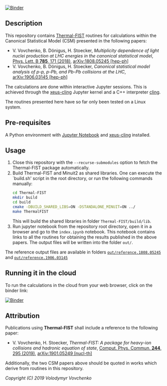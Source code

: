 [![Binder](https://mybinder.org/badge_logo.svg)](https://mybinder.org/v2/gh/vlvovch/CSM/master?filepath=index.ipynb)

## Description

This repository contains [Thermal-FIST](https://github.com/vlvovch/Thermal-FIST) routines for calculations within the Canonical Statistical Model (CSM) presented in the following papers:
- V. Vovchenko, B. Dönigus, H. Stoecker, *Multiplicity dependence of light nuclei production at LHC energies in the canonical statistical model*, [Phys. Lett. B **785**, 171 (2018)](https://doi.org/10.1016/j.physletb.2018.08.041), [arXiv:1808.05245 [hep-ph]](https://arxiv.org/abs/1808.05245)
- V. Vovchenko, B. Dönigus, H. Stoecker, *Canonical statistical model analysis of p-p, p-Pb, and Pb-Pb collisions at the LHC*, [arXiv:1906.03145 [hep-ph]](https://arxiv.org/abs/1906.03145)

The calculations are done within interactive Jupyter sessions.
This is achieved through the [xeus-cling](https://github.com/QuantStack/xeus-cling) Jupyter kernel and a C++ interpreter [cling](https://github.com/root-project/cling).

The routines presented here have so far only been tested on a Linux system.


## Pre-requisites

A Python environment with [Jupyter Notebook](https://jupyter.org/) and [xeus-cling](https://github.com/QuantStack/xeus-cling) installed.

## Usage

1. Close this repository with the `--recurse-submodules` option to fetch the Thermal-FIST package automatically.
2. Build Thermal-FIST and Minuit2 as shared libraries. One can execute the `build.sh' script in the root directory, or run the following commands manually:
    ```bash
    cd Thermal-FIST
    mkdir build
    cd build
    cmake -DBUILD_SHARED_LIBS=ON -DSTANDALONE_MINUIT=ON ../
    make ThermalFIST
    ```
    This will build the shared libraries in folder `Thermal-FIST/build/lib`.
 3. Run jupyter notebook from the repository root directory, open it in a browser and go to the `index.ipynb` notebook. This notebook contains links to all the routines for obtaining the results published in the above papers. The output files will be written into the folder `out/`.

The reference output files are available in folders [`out/reference.1808.05245`](out/reference.1808.05245) and [`out/reference.1906.03145`](out/reference.1906.03145)

## Running it in the cloud

To run the calculations in the cloud from your web browser, click on the binder
link:

[![Binder](https://mybinder.org/static/logo.svg)](https://mybinder.org/v2/gh/vlvovch/CSM/master?filepath=index.ipynb)

## Attribution
Publications using **Thermal-FIST** shall include a reference to the following paper:

- V. Vovchenko, H. Stoecker, *Thermal-FIST: A package for heavy-ion collisions and hadronic equation of state*, [Comput. Phys. Commun. **244**, 295 (2019)](https://doi.org/10.1016/j.cpc.2019.06.024), [arXiv:1901.05249 [nucl-th]](https://arxiv.org/abs/1901.05249)

Additionally, the two CSM papers above should be quoted in works which derive from routines in this repository.

*Copyright (C) 2019 Volodymyr Vovchenko*
